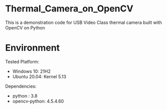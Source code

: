 # Thermal_Camera_on_OpenCV

This is a demonstration code for USB Video Class thermal camera built with OpenCV on Python

# Environment

Tested Platform:
* Windows 10: 21H2
* Ubuntu 20.04: Kernel 5.13

Dependencies:
* python : 3.8
* opencv-python: 4.5.4.60